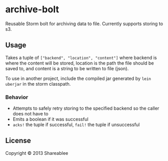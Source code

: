 # archive-bolt

Reusable Storm bolt for archiving data to file. Currently supports storing to s3. 

## Usage

Takes a tuple of `["backend", "location", "content"]` where backend is where the content will be stored, location is the path the file should be saved to, and content is a string to be written to file (json).

To use in another project, include the compiled jar generated by `lein uberjar` in the storm classpath.

### Behavior

- Attempts to safely retry storing to the specified backend so the caller does not have to
- Emits a boolean if it was successful
- `acks!` the tuple if successful, `fail!` the tuple if unsuccessful

## License

Copyright © 2013 Shareablee

